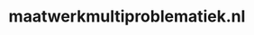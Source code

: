 ---
layout: post
title:  "maatwerkmultiproblematiek.nl"
internal_url:  "/dutchgov/maatwerkmultiproblematiek.nl.html"
categories: dutchgov
---